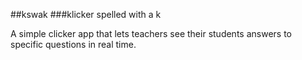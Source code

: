 ##kswak
###klicker spelled with a k

A simple clicker app that lets teachers see their students answers to specific questions in real time.
